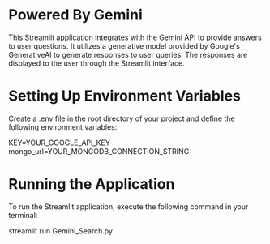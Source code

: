 # Powered By Gemini

This Streamlit application integrates with the Gemini API to provide answers to user questions. It utilizes a generative model provided by Google's GenerativeAI to generate responses to user queries. The responses are displayed to the user through the Streamlit interface.


# Setting Up Environment Variables

Create a .env file in the root directory of your project and define the following environment variables:

KEY=YOUR_GOOGLE_API_KEY
mongo_url=YOUR_MONGODB_CONNECTION_STRING

# Running the Application

To run the Streamlit application, execute the following command in your terminal:

streamlit run Gemini_Search.py
